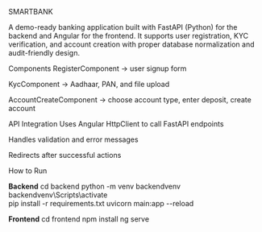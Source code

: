 SMARTBANK 

A demo-ready banking application built with FastAPI (Python) for the backend and Angular for the frontend. It supports user registration, KYC verification, and account creation with proper database normalization and audit-friendly design.

Components
RegisterComponent → user signup form

KycComponent → Aadhaar, PAN, and file upload

AccountCreateComponent → choose account type, enter deposit, create account

API Integration
Uses Angular HttpClient to call FastAPI endpoints

Handles validation and error messages

Redirects after successful actions

How to Run

**Backend**
cd backend
python -m venv backendvenv
backendvenv\Scripts\activate  
pip install -r requirements.txt
uvicorn main:app --reload

**Frontend**
cd frontend
npm install
ng serve
